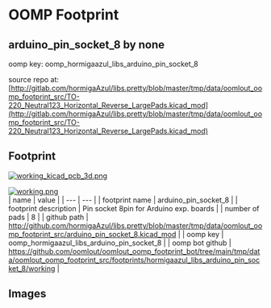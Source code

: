 # OOMP Footprint  
## arduino_pin_socket_8  by none  
  
oomp key: oomp_hormigaazul_libs_arduino_pin_socket_8  
  
source repo at: [http://gitlab.com/hormigaAzul/libs.pretty/blob/master/tmp/data/oomlout_oomp_footprint_src/TO-220_Neutral123_Horizontal_Reverse_LargePads.kicad_mod](http://gitlab.com/hormigaAzul/libs.pretty/blob/master/tmp/data/oomlout_oomp_footprint_src/TO-220_Neutral123_Horizontal_Reverse_LargePads.kicad_mod)  
## Footprint  
  
[![working_kicad_pcb_3d.png](working_kicad_pcb_3d_600.png)](working_kicad_pcb_3d.png)  
  
[![working.png](working_600.png)](working.png)  
| name | value | 
| --- | --- | 
| footprint name | arduino_pin_socket_8 | 
| footprint description | Pin socket 8pin for Arduino exp. boards | 
| number of pads | 8 | 
| github path | http://github.com/hormigaAzul/libs.pretty/blob/master/tmp/data/oomlout_oomp_footprint_src/arduino_pin_socket_8.kicad_mod | 
| oomp key | oomp_hormigaazul_libs_arduino_pin_socket_8 | 
| oomp bot github | https://github.com/oomlout/oomlout_oomp_footprint_bot/tree/main/tmp/data/oomlout_oomp_footprint_src/footprints/hormigaazul_libs_arduino_pin_socket_8/working | 
## Images  
